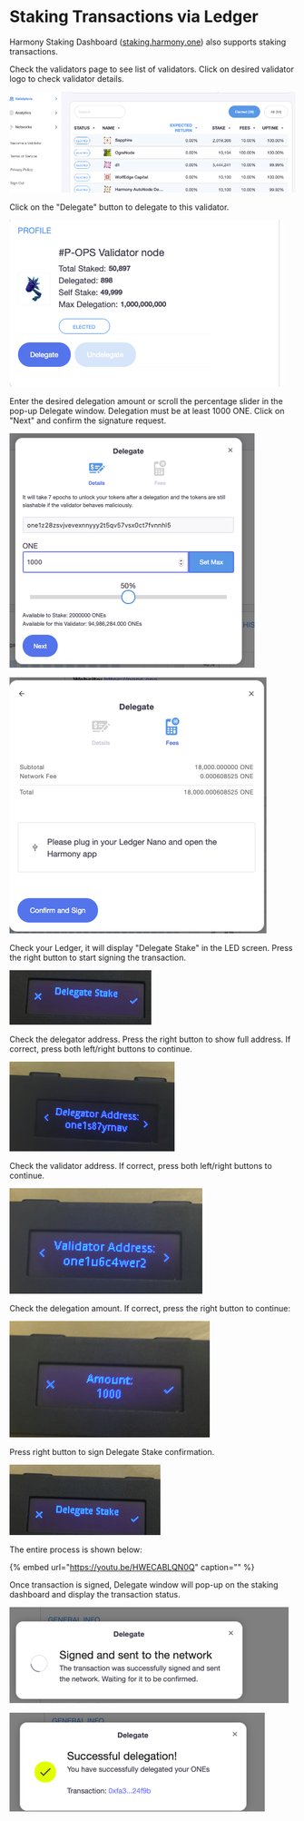 # Staking Transactions via Ledger

Harmony Staking Dashboard \([staking.harmony.one](https://staking.harmony.one/validators)\) also supports staking transactions. 

Check the validators page to see list of validators. Click on desired validator logo to check validator details.

![](../../../.gitbook/assets/image%20%2860%29.png)

Click on the "Delegate" button to delegate to this validator.

![](../../../.gitbook/assets/image%20%287%29.png)

Enter the desired delegation amount or scroll the percentage slider in the pop-up Delegate window. Delegation must be at least 1000 ONE. Click on "Next" and confirm the signature request.

![](../../../.gitbook/assets/image%20%2829%29.png)

![](../../../.gitbook/assets/image%20%2821%29.png)

Check your Ledger, it will display "Delegate Stake" in the LED screen. Press the right button to start signing the transaction.

![](../../../.gitbook/assets/image%20%286%29.png)

Check the delegator address. Press the right button to show full address. If correct, press both left/right buttons to continue.

![](../../../.gitbook/assets/image%20%2813%29.png)

Check the validator address. If correct, press both left/right buttons to continue.

![](../../../.gitbook/assets/image%20%2893%29.png)

Check the delegation amount. If correct, press the right button to continue:

![](../../../.gitbook/assets/image%20%28102%29.png)

Press right button to sign Delegate Stake confirmation.

![](../../../.gitbook/assets/image%20%28167%29.png)

The entire process is shown below:

{% embed url="https://youtu.be/HWECABLQN0Q" caption="" %}

Once transaction is signed, Delegate window will pop-up on the staking dashboard and display the transaction status.

![](../../../.gitbook/assets/image%20%28162%29.png)

![](../../../.gitbook/assets/image%20%2811%29.png)



